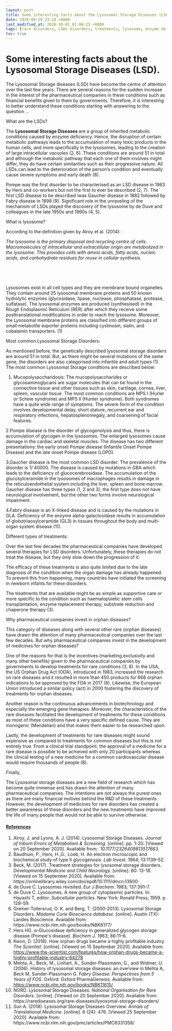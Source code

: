 ```yaml
---
layout: post 
title: Some interesting facts about the Lysosomal Storage Diseases (LSD).
date: 2020-09-29 23:18 +0800 
last_modified_at: 2020-10-01 01:08:25 +0800 
tags: [rare disorders, LSDs disorders, treatments, lysosome, enzyme deficiency] 
toc: true
---
```

<div class="interface-interface-skeleton__header" role="region" aria-label="Editor top bar" tabindex="-1">
<div class="edit-post-header">
<h1 class="edit-post-header__settings">Some interesting facts about the Lysosomal Storage Diseases (LSD).</h1>
<div class="edit-post-header__settings"></div>
</div>
</div>
<div class="interface-interface-skeleton__body">
<div class="interface-interface-skeleton__content" role="region" aria-label="Editor content" tabindex="-1">
<div class="edit-post-visual-editor editor-styles-wrapper" tabindex="-1">
<div class="block-editor__typewriter">
<div class="block-editor-writing-flow">
<div class="block-editor-block-list__layout is-root-container">
<p role="group" aria-multiline="true" aria-label="Paragraph block" id="block-4c007a37-f40a-4430-b41d-135a3429fea3" class="rich-text block-editor-rich-text__editable block-editor-block-list__block wp-block" data-block="4c007a37-f40a-4430-b41d-135a3429fea3" data-type="core/paragraph" data-title="Paragraph" contenteditable="true" tabindex="0">The Lysosomal Storage diseases (LSD) have become the centre of attention over the last few years. There are several reasons for the sudden increase in the interest of the pharmaceutical companies in these conditions such as financial benefits given to them by governments. Therefore, it is interesting to better understand these conditions starting with answering to the question &hellip;</p>
<p role="group" aria-multiline="true" aria-label="Paragraph block" id="block-a143d0cc-3126-4779-bbb1-c4a23940348d" class="rich-text block-editor-rich-text__editable block-editor-block-list__block wp-block" data-block="a143d0cc-3126-4779-bbb1-c4a23940348d" data-type="core/paragraph" data-title="Paragraph" contenteditable="true" tabindex="0">What are the LSDs?</p>
<p role="group" aria-multiline="true" aria-label="Paragraph block" id="block-1a860fd2-ef9c-4008-a73a-4f8a16ca0c0e" class="rich-text block-editor-rich-text__editable block-editor-block-list__block wp-block" data-block="1a860fd2-ef9c-4008-a73a-4f8a16ca0c0e" data-type="core/paragraph" data-title="Paragraph" contenteditable="true" tabindex="0">The <strong>Lysosomal Storage Diseases </strong>are a group of inherited metabolic conditions caused by enzyme deficiency. Hence, the disruption of certain metabolic pathways leads to the accumulation of many toxic products in the human cells, and more specifically in the lysosomes, leading to the creation of large intracellular vacuoles (2, 6). These conditions are around 51 in total and although the metabolic pathway that each one of them involves might differ, they do have certain similarities such as their progressive nature. All LSDs can lead to the deterioration of the person&rsquo;s condition and eventually cause severe symptoms and early death (8).</p>
<p role="group" aria-multiline="true" aria-label="Paragraph block" id="block-cc518d75-7516-4113-be00-874efdcd2ff4" class="rich-text block-editor-rich-text__editable block-editor-block-list__block wp-block" data-block="cc518d75-7516-4113-be00-874efdcd2ff4" data-type="core/paragraph" data-title="Paragraph" contenteditable="true" tabindex="0">Pompe was the first disorder to be characterised as an LSD disease in 1963 by Hers and co-workers but not the first to ever be described (2, 7). The first LSD disease to be described iwas Gaucher disease in 1882 followed by Fabry disease in 1898 (9). Significant role in the unraveling of the mechanism of LSDs played the discovery of the lysosome by de Duve and colleagues in the late 1950s and 1960s (4, 5).&nbsp;</p>
<p role="group" aria-multiline="true" aria-label="Paragraph block" id="block-dce3b805-b734-42f6-983e-2fd39131cb51" class="rich-text block-editor-rich-text__editable block-editor-block-list__block wp-block" data-block="dce3b805-b734-42f6-983e-2fd39131cb51" data-type="core/paragraph" data-title="Paragraph" contenteditable="true" tabindex="0">What is lysosome?</p>
<p role="group" aria-multiline="true" aria-label="Paragraph block" id="block-770a4306-6860-45fe-b506-f551f7628a5f" class="rich-text block-editor-rich-text__editable block-editor-block-list__block wp-block" data-block="770a4306-6860-45fe-b506-f551f7628a5f" data-type="core/paragraph" data-title="Paragraph" contenteditable="true" tabindex="0">According to the definition given by Alroy et al. (2014):</p>
<p role="group" aria-multiline="true" aria-label="Paragraph block" id="block-fc508d29-bb80-4bcf-849c-f222dc0450eb" class="rich-text block-editor-rich-text__editable block-editor-block-list__block wp-block" data-block="fc508d29-bb80-4bcf-849c-f222dc0450eb" data-type="core/paragraph" data-title="Paragraph" contenteditable="true" tabindex="0"><em>The lysosome is the primary disposal and recycling centre of cells. Macromolecules of intracellular and extracellular origin are metabolized in the lysosome. This provides cells with amino acids, fatty acids, nucleic acids, and carbohydrate residues for reuse in cellular synthesis.</em></p>
<p role="group" aria-multiline="true" aria-label="Paragraph block" id="block-2b241b70-5b56-4488-8182-013c182effa1" class="rich-text block-editor-rich-text__editable block-editor-block-list__block wp-block" data-block="2b241b70-5b56-4488-8182-013c182effa1" data-type="core/paragraph" data-title="Paragraph" contenteditable="true" tabindex="0"></p>
<ol role="group" aria-multiline="true" aria-label="Block: List" id="block-33772662-9875-474a-87f3-eeb42f20a75f" class="rich-text block-editor-rich-text__editable block-editor-block-list__block wp-block" type="1" data-block="33772662-9875-474a-87f3-eeb42f20a75f" data-type="core/list" data-title="List" contenteditable="true" tabindex="0"></ol>
<p><!-- wp:paragraph --></p>
<p>Lysosomes exist in all cell types and they are membrane bound organelles. They contain around 25 lysosomal membrane proteins and 50 known hydrolytic enzymes (glycosidase, lipase, nuclease, phosphatase, protease, sulfatase). The lysosomal enzymes are produced (synthesised) in the Rough Endoplasmic Reticulum (RER) after which they receive some posttranslational modifications in order to reach the lysosome. Moreover, the Lysosomal membrane proteins are classified into different groups of small metabolite exporter proteins including cystinosin, sialin, and cobalamin transporters. (1)</p>
<p><!-- /wp:paragraph --> <!-- wp:paragraph --></p>
<p>Most common Lysosomal Storage Disorders:</p>
<p><!-- /wp:paragraph --> <!-- wp:paragraph --></p>
<p>As mentioned before, the genetically described lysosomal storage disorders are around 51 in total. But, as there might be several mutations of the same gene, the disorders are also categorised into infantile and adult types (1). The most common Lysosomal Storage conditions are described below:</p>
<p><!-- /wp:paragraph --> <!-- wp:list {"ordered":true,"type":"1"} --></p>
<ol type="1">
<li>Mucopolysaccharidosis: The mucopolysaccharides or glycosaminoglycans are sugar molecules that can be found in the connective tissue and other tissues such as skin, cartilage, cornea, liver, spleen, vascular tissue. The most common conditions are MPS I (Hurler or Scheie syndrome) and MPS II (Hunter syndrome).&nbsp;Both syndromes have a quite wide range of symptoms. The severe form of the condition involves developmental delay, short stature, recurrent ear and respiratory infections, hepatosplenomegaly, and coarsening of facial features.&nbsp;</li>
</ol>
<p><!-- /wp:list --> <!-- wp:paragraph --></p>
<p></p>
<p><!-- /wp:paragraph --></p>
<p><span>2.Pompe disease is the disorder of glycogenolysis and thus, there is accumulation of glycogen in the lysosomes. The enlarged lysosomes cause damage in the cardiac and skeletal muscles. The disease has two different presentations: the early onset Pompe disease (Infantile Onset Pompe Disease) and the late onset Pompe disease (LOPD).</span></p>
<p><span>3.Gaucher disease is the most common LSD disorder. The prevalence of the disorder is 1/ 40000. The disease is caused by mutations in GBA which leads to the deficiency of glucocerebrosidase. The accumulation of the glucosylceramide in the lysosomes of macrophages results in damage in the reticuloendothelial system including the liver, spleen and bone marrow. Gaucher disease has three types (1, 2 and 3), the first type does not have neurological involvement, but the other two forms involve neurological impairment.</span></p>
<p><span>4.Fabry disease is an X-linked disease and is caused by the mutations in GLA. Deficiency of the enzyme alpha-galactosidase results in accumulation of globotriaosylceramide (GL3) in tissues throughout the body and multi-organ system disease (11).</span></p>
<p><span>Different types of treatments:</span></p>
<p><span>Over the last few decades the pharmaceutical companies have developed several therapies for LSD disorders. Unfortunately, these therapies do not treat the disease, but they only slow down the progression of it.</span></p>
<p><span>The efficacy of these treatments is also quite limited due to the late diagnosis of the condition when the organ damage has already happened. To prevent this from happening, many countries have initiated the screening in newborn infants for these disorders.</span></p>
<p><span>The treatments that are available might be as simple as supportive care or more specific to the condition such as haematopoietic stem cells transplantation, enzyme replacement therapy, substrate reduction and chaperone therapy (3).</span></p>
Why pharmaceutical companies invest in orphan diseases?

This category of diseases along with several other rare (orphan diseases) have drawn the attention of many pharmaceutical companies over the last few decades. But why pharmaceutical companies invest in the development of medicines for orphan diseases?

One of the reasons for that is the incentives (marketing exclusivity and many other benefits) given to the pharmaceutical companies by governments to develop treatments for rare conditions (3, 8). In the USA, the US Orphan Drug Act (ODA), introduced in 1983, increased the research on rare diseases and it resulted in more than 450 products for 668 orphan indications to be approved by the FDA in 2017 (8). Likewise, the European Union introduced a similar policy (act) in 2000 fostering the discovery of treatments for orphan diseases.

Another reason is the continuous advancements in biotechnology and especially the emerging gene therapies. Moreover, the characteristics of the rare diseases facilitated the development of treatments for these conditions as most of these conditions have a very specific defined cause. They are monogenic (Mendelian) and that makes them easier to be researched upon.

Lastly, the development of treatments for rare diseases might sound expensive as compared to treatments for common diseases but this is not entirely true. From a clinical trial standpoint, the approval of a medicine for a rare disease is possible to be achieved with only 20 participants whereas the clinical testing of a new medicine for a common cardiovascular disease would require thousands of people (8).

Finally,

The Lysosomal storage diseases are a new field of research which has become quite immense and has drawn the attention of many pharmaceutical companies. The intentions are not always the purest ones as there are many financial motives behind the R&D of these treatments. However, the development of medicines for rare disorders has created a better awareness of these disorders and the new treatments have improved the life of many people that would not be able to survive otherwise.
<h4><span style="text-decoration: underline;">References</span></h4>
<ol role="group" aria-multiline="true" aria-label="Block: List" id="block-33772662-9875-474a-87f3-eeb42f20a75f" class="rich-text block-editor-rich-text__editable block-editor-block-list__block wp-block is-selected is-hovered" type="1" data-block="33772662-9875-474a-87f3-eeb42f20a75f" data-type="core/list" data-title="List" contenteditable="true" tabindex="0">
<li>Alroy, J. and Lyons, A. J. (2014). Lysosomal Storage Diseases. <em>Journal of Inborn Errors of Metabolism &amp; Screening.</em>&nbsp;[online]. pp. 1-20. [Viewed on 20 September 2020]. Available from:<em>&nbsp;&nbsp;10.1177/2326409813517663.</em></li>
<li>Baudhuin, P., Hers, H.,G., Loeb, H. An electron microscopic and biochemical study of type II glycogenosis. <em>Lab Invest.</em>&nbsp;1964; 13:1139&ndash;52.&nbsp;</li>
<li>Beck, M. (2017). Treatment strategies for lysosomal storage disorders. <em>Developmental Medicine and Child Neurology. </em>[online].&nbsp;60: 13-18. [Viewed on 15 September 2020]. Available from: https://onlinelibrary.wiley.com/doi/epdf/10.1111/dmcn.13600</li>
<li>de Duve C. Lysosomes revisited. <em>Eur J Biochem</em>. 1983; 137:391&ndash;7.</li>
<li>de Duve C. Lysosomes. A new group of cytoplasmic particles. In: Hayashi T, editor. <em>Subcellular particles</em>. New York: Ronald Press; 1959. p. 128&ndash;59.</li>
<li>Greiner-Tollersrud, O. K. and Berg, T. (2000-2013). Lysosomal Storage Disorders. <em>Madame Curie Bioscience database</em>. [online]. Austin (TX): Landes Bioscience. Available from: https://www.ncbi.nlm.nih.gov/books/NBK6177/</li>
<li>Hers HG. &alpha;-Glucosidase deficiency in generalized glycogen storage disease (Pompe's disease). <em>Biochem J</em>. 1963; 86:11&ndash;6.</li>
<li>Kwon, D. (2018). How orphan drugs became a highly profitable industry. <em>The Scientist</em>. [online]. [Viewed on 15 September&nbsp;2020]. Available from: <a href="https://www.the-scientist.com/features/how-orphan-drugs-became-a-highly-profitable-industry-64278">https://www.the-scientist.com/features/how-orphan-drugs-became-a-highly-profitable-industry-64278</a></li>
<li>Mehta, A., Beck, M., Linhart, A., Sunder-Plassmann, G., and Widmer, U. (2006). History of lysosomal storage diseases: an overview in Mehta A, Beck M, Sunder-Plassmann G. <em>Fabry Disease: Perspectives from 5 Years of FOS</em>. Oxford: Oxford PharmaGenesis. Available from: <a href="https://www.ncbi.nlm.nih.gov/books/NBK11615/">https://www.ncbi.nlm.nih.gov/books/NBK11615/</a></li>
<li>NORD. Lysosomal Storage Diseases<em>. National Organisation for Rare Disorders</em>. [online]. [Viewed on 20&nbsp;September 2020]. Available from: https://rarediseases.org/rare-diseases/lysosomal-storage-disorders/</li>
<li>Sun A. (2018). Lysosomal Storage Diseases Overview. <em>Annals of Translational Medicine.</em>&nbsp;[online]. 6 (24): 476. [Viewed 25 September 2020]. Available from: https://www.ncbi.nlm.nih.gov/pmc/articles/PMC6331358/</li>
</ol>
<p><span></span></p>
<p><span></span></p>


